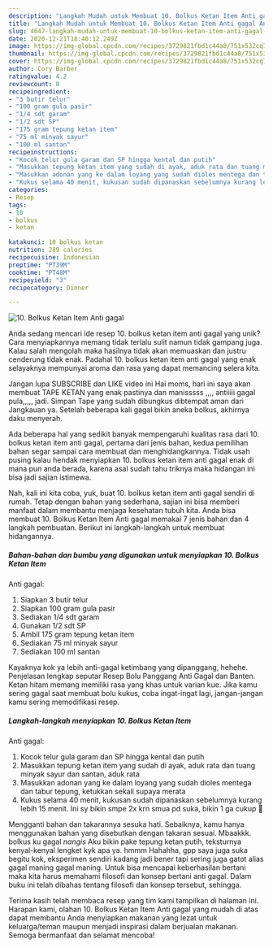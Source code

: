```yaml
---
description: "Langkah Mudah untuk Membuat 10. Bolkus Ketan Item Anti gagal Anti Gagal"
title: "Langkah Mudah untuk Membuat 10. Bolkus Ketan Item Anti gagal Anti Gagal"
slug: 4647-langkah-mudah-untuk-membuat-10-bolkus-ketan-item-anti-gagal-anti-gagal
date: 2020-12-21T18:40:12.249Z
image: https://img-global.cpcdn.com/recipes/3729821fbd1c44a8/751x532cq70/10-bolkus-ketan-item-anti-gagal-foto-resep-utama.jpg
thumbnail: https://img-global.cpcdn.com/recipes/3729821fbd1c44a8/751x532cq70/10-bolkus-ketan-item-anti-gagal-foto-resep-utama.jpg
cover: https://img-global.cpcdn.com/recipes/3729821fbd1c44a8/751x532cq70/10-bolkus-ketan-item-anti-gagal-foto-resep-utama.jpg
author: Cory Barber
ratingvalue: 4.2
reviewcount: 8
recipeingredient:
- "3 butir telur"
- "100 gram gula pasir"
- "1/4 sdt garam"
- "1/2 sdt SP"
- "175 gram tepung ketan item"
- "75 ml minyak sayur"
- "100 ml santan"
recipeinstructions:
- "Kocok telur gula garam dan SP hingga kental dan putih"
- "Masukkan tepung ketan item yang sudah di ayak, aduk rata dan tuang minyak sayur dan santan, aduk rata"
- "Masukkan adonan yang ke dalam loyang yang sudah dioles mentega dan tabur tepung, ketukkan sekali supaya merata"
- "Kukus selama 40 menit, kukusan sudah dipanaskan sebelumnya kurang lebih 15 menit. Ini sy bikin smpe 2x krn smua pd suka, bikin 1 ga cukup 🤭"
categories:
- Resep
tags:
- 10
- bolkus
- ketan

katakunci: 10 bolkus ketan 
nutrition: 289 calories
recipecuisine: Indonesian
preptime: "PT39M"
cooktime: "PT48M"
recipeyield: "3"
recipecategory: Dinner

---
```



![10. Bolkus Ketan Item
Anti gagal](https://img-global.cpcdn.com/recipes/3729821fbd1c44a8/751x532cq70/10-bolkus-ketan-item-anti-gagal-foto-resep-utama.jpg)

Anda sedang mencari ide resep 10. bolkus ketan item
anti gagal yang unik? Cara menyiapkannya memang tidak terlalu sulit namun tidak gampang juga. Kalau salah mengolah maka hasilnya tidak akan memuaskan dan justru cenderung tidak enak. Padahal 10. bolkus ketan item
anti gagal yang enak selayaknya mempunyai aroma dan rasa yang dapat memancing selera kita.

Jangan lupa SUBSCRIBE dan LIKE video ini Hai moms, hari ini saya akan membuat TAPE KETAN yang enak pastinya dan manisssss ,,,, antiiiii gagal pula,,,,, jadi. Simpan Tape yang sudah dibungkus dibtempat aman dari Jangkauan ya. Setelah beberapa kali gagal bikin aneka bolkus, akhirnya daku menyerah.

Ada beberapa hal yang sedikit banyak mempengaruhi kualitas rasa dari 10. bolkus ketan item
anti gagal, pertama dari jenis bahan, kedua pemilihan bahan segar sampai cara membuat dan menghidangkannya. Tidak usah pusing kalau hendak menyiapkan 10. bolkus ketan item
anti gagal enak di mana pun anda berada, karena asal sudah tahu triknya maka hidangan ini bisa jadi sajian istimewa.


Nah, kali ini kita coba, yuk, buat 10. bolkus ketan item
anti gagal sendiri di rumah. Tetap dengan bahan yang sederhana, sajian ini bisa memberi manfaat dalam membantu menjaga kesehatan tubuh kita. Anda bisa membuat 10. Bolkus Ketan Item
Anti gagal memakai 7 jenis bahan dan 4 langkah pembuatan. Berikut ini langkah-langkah untuk membuat hidangannya.

<!--inarticleads1-->

##### Bahan-bahan dan bumbu yang digunakan untuk menyiapkan 10. Bolkus Ketan Item
Anti gagal:

1. Siapkan 3 butir telur
1. Siapkan 100 gram gula pasir
1. Sediakan 1/4 sdt garam
1. Gunakan 1/2 sdt SP
1. Ambil 175 gram tepung ketan item
1. Sediakan 75 ml minyak sayur
1. Sediakan 100 ml santan


Kayaknya kok ya lebih anti-gagal ketimbang yang dipanggang, hehehe. Penjelasan lengkap seputar Resep Bolu Panggang Anti Gagal dan Banten. Ketan hitam memang memiliki rasa yang khas untuk varian kue. Jika kamu sering gagal saat membuat bolu kukus, coba ingat-ingat lagi, jangan-jangan kamu sering memodifikasi resep. 

<!--inarticleads2-->

##### Langkah-langkah menyiapkan 10. Bolkus Ketan Item
Anti gagal:

1. Kocok telur gula garam dan SP hingga kental dan putih
1. Masukkan tepung ketan item yang sudah di ayak, aduk rata dan tuang minyak sayur dan santan, aduk rata
1. Masukkan adonan yang ke dalam loyang yang sudah dioles mentega dan tabur tepung, ketukkan sekali supaya merata
1. Kukus selama 40 menit, kukusan sudah dipanaskan sebelumnya kurang lebih 15 menit. Ini sy bikin smpe 2x krn smua pd suka, bikin 1 ga cukup 🤭


Mengganti bahan dan takarannya sesuka hati. Sebaiknya, kamu hanya menggunakan bahan yang disebutkan dengan takaran sesuai. Mbaakkk. bolkus ku gagal *nangis* Aku bikin pake tepung ketan putih, teksturnya kenyal-kenyal lengket kyk apa ya. hmmm Hahahha, gpp saya juga suka begitu kok, eksperimen sendiri kadang jadi bener tapi sering juga gatot alias gagal maning gagal maning. Untuk bisa mencapai keberhasilan bertani maka kita harus memahami filosofi dan konsep bertani anti gagal. Dalam buku ini telah dibahas tentang filosofi dan konsep tersebut, sehingga. 

Terima kasih telah membaca resep yang tim kami tampilkan di halaman ini. Harapan kami, olahan 10. Bolkus Ketan Item
Anti gagal yang mudah di atas dapat membantu Anda menyiapkan makanan yang lezat untuk keluarga/teman maupun menjadi inspirasi dalam berjualan makanan. Semoga bermanfaat dan selamat mencoba!
